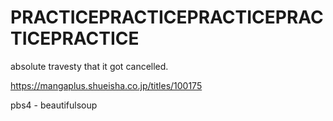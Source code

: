# PRACTICEPRACTICEPRACTICEPRACTICEPRACTICE
absolute travesty that it got cancelled. 

https://mangaplus.shueisha.co.jp/titles/100175

pbs4 - beautifulsoup 
